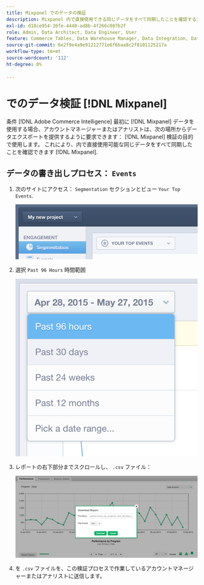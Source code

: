 ```yaml
---
title: Mixpanel でのデータの検証
description: Mixpanel 内で直接使用できる同じデータをすべて同期したことを確認する方法を説明します。
exl-id: d18ce954-26fe-4440-ad8b-4f266c007b2f
role: Admin, Data Architect, Data Engineer, User
feature: Commerce Tables, Data Warehouse Manager, Data Integration, Data Import/Export
source-git-commit: 6e2f9e4a9e91212771e6f6baa8c2f8101125217a
workflow-type: tm+mt
source-wordcount: '112'
ht-degree: 0%

---
```


# でのデータ検証 [!DNL Mixpanel]

条件 [!DNL Adobe Commerce Intelligence] 最初に [!DNL Mixpanel] データを使用する場合、アカウントマネージャーまたはアナリストは、次の場所からデータエクスポートを提供するように要求できます： [!DNL Mixpanel] 検証の目的で使用します。 これにより、内で直接使用可能な同じデータをすべて同期したことを確認できます [!DNL Mixpanel].

## データの書き出しプロセス： `Events`

1. 次のサイトにアクセス： `Segmentation` セクションとビュー `Your Top Events`.

   ![](../../../assets/your-top-events.png)

1. 選択 `Past 96 Hours` 時間範囲

   ![](../../../assets/past-96-hours.png)

1. レポートの右下部分までスクロールし、 `.csv` ファイル：

   ![](../../../assets/export-csv-mixpanel.png)

1. を `.csv` ファイルを、この検証プロセスで作業しているアカウントマネージャーまたはアナリストに送信します。
